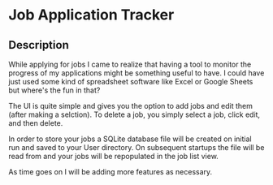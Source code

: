 # Job Application Tracker

## Description

While applying for jobs I came to realize that having a tool to monitor the progress of my applications might be something useful to have. 
I could have just used some kind of spreadsheet software like Excel or Google Sheets but where's the fun in that?

The UI is quite simple and gives you the option to add jobs and edit them (after making a selction). To delete a job, you simply select a job, click edit, and then delete.

In order to store your jobs a SQLite database file will be created on initial run and saved to your User directory. On subsequent startups the file will be read from and
your jobs will be repopulated in the job list view.

As time goes on I will be adding more features as necessary.
